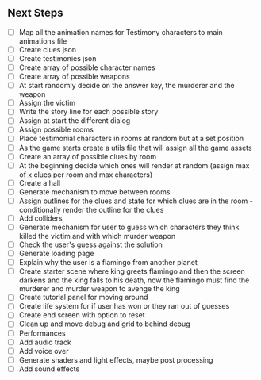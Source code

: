 ## Next Steps

- [ ] Map all the animation names for Testimony characters to main animations file
- [ ] Create clues json
- [ ] Create testimonies json
- [ ] Create array of possible character names
- [ ] Create array of possible weapons
- [ ] At start randomly decide on the answer key, the murderer and the weapon
- [ ] Assign the victim
- [ ] Write the story line for each possible story
- [ ] Assign at start the different dialog
- [ ] Assign possible rooms
- [ ] Place testimonial characters in rooms at random but at a set position
- [ ] As the game starts create a utils file that will assign all the game assets
- [ ] Create an array of possible clues by room
- [ ] At the beginning decide which ones will render at random (assign max of x clues per room and max characters)
- [ ] Create a hall
- [ ] Generate mechanism to move between rooms
- [ ] Assign outlines for the clues and state for which clues are in the room - conditionally render the outline for the clues
- [ ] Add colliders
- [ ] Generate mechanism for user to guess which characters they think killed the victim and with which murder weapon
- [ ] Check the user's guess against the solution
- [ ] Generate loading page
- [ ] Explain why the user is a flamingo from another planet
- [ ] Create starter scene where king greets flamingo and then the screen darkens and the king falls to his death, now the flamingo must find the murderer and murder weapon to avenge the king
- [ ] Create tutorial panel for moving around
- [ ] Create life system for if user has won or they ran out of guesses
- [ ] Create end screen with option to reset
- [ ] Clean up and move debug and grid to behind debug
- [ ] Performances
- [ ] Add audio track
- [ ] Add voice over
- [ ] Generate shaders and light effects, maybe post processing
- [ ] Add sound effects

